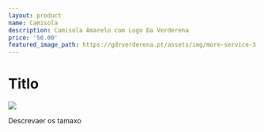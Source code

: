 ```yaml
---
layout: product
name: Camisola
description: Camisola Amarelo com Logo Da Verderena
price: '50.00'
featured_image_path: https://gdrverderena.pt/assets/img/more-service-3.jpg
---
```



# Titlo

![](https://gdrverderena.pt/assets/img/more-service-3.jpg)

Descrevaer os tamaxo 
